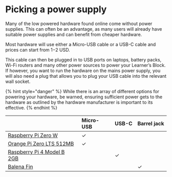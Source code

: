 # Picking a power supply

Many of the low powered hardware found online come without power supplies. This can often be an advantage, as many users will already have suitable power supplies and can benefit from cheaper hardware. 

Most hardware will use either a Micro-USB cable or a USB-C cable and prices can start from $1-$2 USD. 

This cable can then be plugged in to USB ports on laptops, battery packs, Wi-Fi routers and many other power sources to power your Learner’s Block. If however, you want to run the hardware on the mains power supply, you will also need a plug that allows you to plug your USB cable into the relevant wall socket. 

{% hint style="danger" %}
While there is an array of different options for powering your hardware, be warned, ensuring sufficient power gets to the hardware as outlined by the hardware manufacturer is important to its effective. 
{% endhint %}

|  | Micro-USB | USB-C | Barrel jack |
| :--- | :--- | :--- | :--- |
| [Raspberry Pi Zero W](https://www.raspberrypi.org/products/raspberry-pi-zero-w/) | ✓ |  |  |
| [Orange Pi Zero LTS 512MB](http://www.orangepi.org/orangepizerolts/) | ✓ |  |  |
| [Raspberry Pi 4 Model B 2GB](https://www.raspberrypi.org/products/raspberry-pi-4-model-b/) |  | ✓ |  |
| [Balena Fin](https://www.balena.io/fin/?) |  |  | ✓ |

